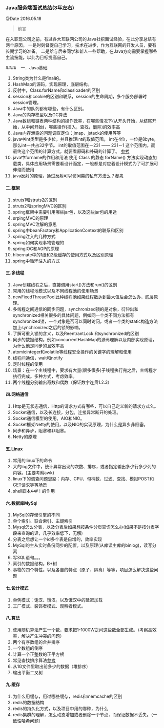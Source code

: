### Java服务端面试总结(3年左右)
@Date 2016.05.18

> 前言

在入职现公司之前，有过各大互联网公司的Java社招面试经验，在此分享总结有两个原因。
一是时刻督促自己学习，技术在进步，作为互联网的开发人员，要有长期学习的准备。
二是给与后来同学和新人一些帮助，在Java方向需要掌握哪些主流技能，以此为目标提高自己。

####　一．Java基础
1. String类为什么是final的。
2. HashMap的源码，实现原理，底层结构。
3. 反射中，Class.forName和classloader的区别
4. session和cookie的区别和联系，session的生命周期，多个服务部署时session管理。
5. Java中的队列都有哪些，有什么区别。
6. Java的内存模型以及GC算法
7. Java数组和链表两种结构的操作效率，在哪些情况下(从开头开始，从结尾开始，从中间开始)，哪些操作(插入，查找，删除)的效率高
8. Java内存泄露的问题调查定位：jmap，jstack的使用等等
9. java中int类型是多少位，并且推理int的取值范围。
int在4位，一位是8byte，那么int一共占32字节。
int的取值范围在－231 —— 231－1 这个范围内，而最终这个范围的计算方式，就要看原码和补码的计算了。
[参考](https://wenku.baidu.com/view/a44f2e55227916888486d7e6.html)
10. java中forname的作用和用法
使用 Class 的静态 forName() 方法实现动态加载类，具体应用场景需要看设计而定，一般都是对应着设计模式为了可扩展可伸缩而使用
11. java反射的原理，通过反射可以访问类的私有方法么？[参考](http://www.cnblogs.com/forlina/archive/2011/06/21/2085849.html)

#### 二.框架
1. struts1和struts2的区别
2. struts2和springMVC的区别
3. spring框架中需要引用哪些jar包，以及这些jar包的用途
4. srpingMVC的原理
5. springMVC注解的意思
6. spring中beanFactory和ApplicationContext的联系和区别
7. spring注入的几种方式
8. spring如何实现事物管理的
9. springIOC和AOP的原理
10. hibernate中的1级和2级缓存的使用方式以及区别原理
11. spring中循环注入的方式

#### 三.多线程
1. Java创建线程之后，直接调用start()方法和run()的区别
2. 常用的线程池模式以及不同线程池的使用场景
3. newFixedThreadPool此种线程池如果线程数达到最大值后会怎么办，底层原理。
4. 多线程之间通信的同步问题，synchronized锁的是对象，衍伸出和synchronized相关很多的具体问题，例如同一个类不同方法都有synchronized锁，一个对象是否可以同时访问。或者一个类的static构造方法加上synchronized之后的锁的影响。
5. 了解可重入锁的含义，以及ReentrantLock 和synchronized的区别
6. 同步的数据结构，例如concurrentHashMap的源码理解以及内部实现原理，为什么他是同步的且效率高
7. atomicinteger和volatile等线程安全操作的关键字的理解和使用
8. 线程间通信，wait和notify
9. 定时线程的使用
10. 场景：在一个主线程中，要求有大量(很多很多)子线程执行完之后，主线程才执行完成。多种方式，考虑效率。
11. 两个线程分别输出奇数和偶数（保证数字连贯1.2.3）

#### 四.网络通信
1. Http是无状态通信，Http的请求方式有哪些，可以自己定义新的请求方式么。
2. Socket通信，以及长连接，分包，连接异常断开的处理。
3. Socket通信模型的使用，AIO和NIO。
4. Socket框架Netty的使用，以及NIO的实现原理，为什么是异步非阻塞。
5. 同步和异步，阻塞和非阻塞。
6. Netty的原理

#### 五.Linux
1. 常用的linux下的命令
2. 大的log文件中，统计异常出现的次数、排序，或者指定输出多少行多少列的内容。(主要考察awk)
3. linux下的调查问题思路：内存、CPU、句柄数、过滤、查找、模拟POST和GET请求等等场景
4. shell脚本中#！的作用

#### 六.数据库MySql
1. MySql的存储引擎的不同
2. 单个索引、联合索引、主键索引
3. Mysql怎么分表，以及分表后如果想按条件分页查询怎么办(如果不是按分表字段来查询的话，几乎效率低下，无解)
4. 分表之后想让一个id多个表是自增的，效率实现
5. MySql的主从实时备份同步的配置，以及原理(从库读主库的binlog)，读写分离
6. 写SQL语句。。。
7. 索引的数据结构，B+树
8. 事物的四个特性，以及各自的特点（原子、隔离）等等，项目怎么解决这些问题

#### 七.设计模式
1. 单例模式：饱汉、饿汉。以及饿汉中的延迟加载
2. 工厂模式、装饰者模式、观察者模式。

#### 八.算法
1. 使用随机算法产生一个数，要求把1-1000W之间这些数全部生成。（考察高效率，解决产生冲突的问题）
2. 两个有序数组的合并排序
3. 一个数组的倒序
4. 计算一个正整数的正平方根
5. 常见查找排序算法[参考](https://github.com/huachengyu/algorithm-demo)
6. 从1G文件里取出前多少的数据（堆排序）
7. 输出平衡二叉树

#### 九.缓存
1. 为什么用缓存，用过哪些缓存，redis和memcache的区别
2. redis的数据结构
3. redis的持久化方式，以及项目中用的哪种，为什么
4. redis集群的理解，怎么动态增加或者删除一个节点，而保证数据不丢失。（一致性哈希问题）